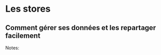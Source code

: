 <!-- .slide: class="transition-bg-sfeir-2" -->

# **Les stores**

## **Comment gérer ses données et les repartager facilement**

Notes:

